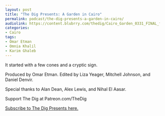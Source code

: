 ```yaml
---
layout: post
title: "The Dig Presents: A Garden in Cairo"
permalink: podcast/the-dig-presents-a-garden-in-cairo/
audiolink: https://content.blubrry.com/thedig/Cairo_Garden_0331_FINAL_final.mp3
categories:
- Cairo
tags:
- Omar Etman
- Omnia Khalil 
- Karim Ghaleb
---
```


It started with a few cones and a cryptic sign.

Produced by Omar Etman. Edited by Liza Yeager, Mitchell Johnson, and Daniel Denvir.

Special thanks to Alan Dean, Alex Lewis, and Nihal El Aasar.

Support The Dig at Patreon.com/TheDig

[Subscribe to The Dig Presents here.](https://podcasts.apple.com/us/podcast/the-dig-presents/id1515666414)
